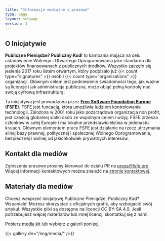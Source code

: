 ```yaml
---
title: "Informacje medialne i prasowe"
type: page
layout: subpage
version: 1
---
```


## O Inicjatywie

**Publiczne Pieniądze? Publiczny Kod!** to kampania mająca na celu ustanowienie Wolnego i Otwartego Oprogramowania jako standardu dla projektów finansowanych z publicznych środków.
Wszystko zaczęło się jesienią 2017 roku listem otwartym, który podpisało już {{< count type="signatures" >}} osób i {{< count type="organisations" >}} organizacji.
Głównym celem jest podniesienie świadomości tego, jak ważne są licencje i jak administracja publiczna, może objąć pełną kontrolę nad swoją cyfrową infrastrukturą.

Ta inicjatywa jest prowadzona przez **[Free Software Foundation Europe](https://fsfe.org) (FSFE)**. FSFE jest funcacją, która umożliwia ludziom kontrolowanie technologii. Założona w 2001 roku jako pozarządowa organizacja non profit, jest częścią globalnej siatki osób ze wspólnym celem i wizją. FSFE zrzesza członków w całej Europie i ma lokalne przedstawicielstwa w jedenastu krajach. Głównym elementem pracy FSFE jest działanie na rzecz utrzymania silnej bazy prawnej, politycznej i społecznej Wolnego Oprogramowania, bezpiecznej i wolnej od jakichkolwiek prywatnych interesów.

## Kontakt dla mediów

Zgłoszenia prasowe prosimy kierować do działu PR na [press@fsfe.org](mailto:press@fsfe.org).
Więcej informacji kontaktowych można znaleźć na [stronie kontaktowej](https://fsfe.org/about/contact).

## Materiały dla mediów

Chcesz wesprzeć inicjatywę Publiczne Pieniądze, Publiczny Kod? Wspaniale! Możesz skorzystać z oficjalnych grafik, aby wzbogacić swój artykuł.
Wszystkie pliki są dostępne na licencji CC BY-SA 4.0.
Jeśli potrzebujesz więcej materiałów lub innej licencji skontatkuj się z nami.

Pobierz [media kit](https://download.fsfe.org/campaigns/pmpc/pmpc_media_kit.zip) lub wybierz z galerii poniżej.

{{< gallery dir="/img/media/" />}}

